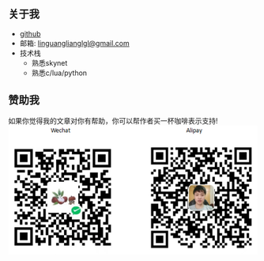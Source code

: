 ## 关于我   <!-- {docsify-ignore-all} -->
- [github](https://github.com/sundream)
- 邮箱: linguanglianglgl@gmail.com
- 技术栈
    - 熟悉skynet
    - 熟悉c/lua/python

## 赞助我
如果你觉得我的文章对你有帮助，你可以帮作者买一杯咖啡表示支持!<br>
![sponsor](../images/sponsor.png)